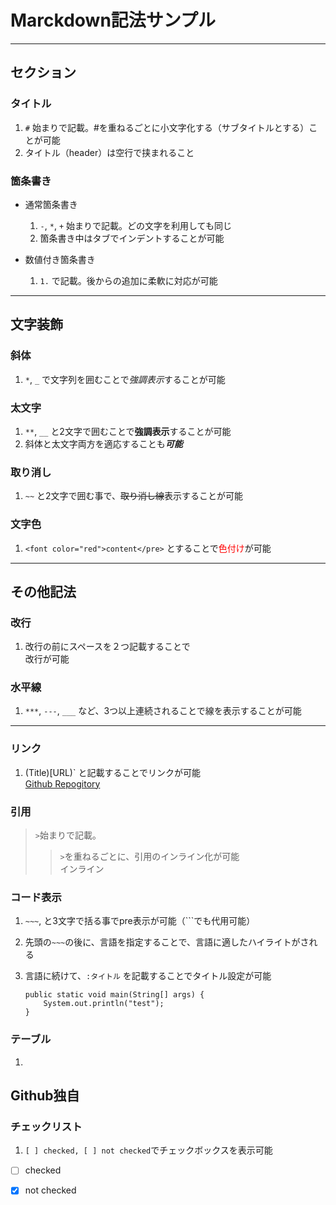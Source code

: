 
# Marckdown記法サンプル

***

## セクション

### タイトル

1. `#` 始まりで記載。#を重ねるごとに小文字化する（サブタイトルとする）ことが可能  
1. タイトル（header）は空行で挟まれること

### 箇条書き

- 通常箇条書き

    1. `-`, `*`, `+` 始まりで記載。どの文字を利用しても同じ  
    1. 箇条書き中はタブでインデントすることが可能

- 数値付き箇条書き

    1. `1.` で記載。後からの追加に柔軟に対応が可能

***

## 文字装飾

### 斜体

1. `*`, `_` で文字列を囲むことで*強調表示*することが可能

### 太文字

1. `**`, `__` と2文字で囲むことで**強調表示**することが可能
1. 斜体と太文字両方を適応することも***可能***

### 取り消し

1. `~~` と2文字で囲む事で、~~取り消し線~~表示することが可能

### 文字色

1. `<font color="red">content</pre>` とすることで<font color="red">色付け</font>が可能

***

## その他記法

### 改行

1. 改行の前にスペースを２つ記載することで  
改行が可能  

### 水平線

1. `***`, `---`, `___` など、3つ以上連続されることで線を表示することが可能

***


### リンク

1. (Title)[URL)` と記載することでリンクが可能  
[Github Repogitory](https://github.com/aarr/Other.git)

### 引用

> `>`始まりで記載。
>> `>`を重ねるごとに、引用のインライン化が可能  
>> インライン

### コード表示

1. `~~~`, と3文字で括る事でpre表示が可能（`\``でも代用可能）
1. 先頭の`~~~`の後に、言語を指定することで、言語に適したハイライトがされる
1. 言語に続けて、`:タイトル` を記載することでタイトル設定が可能

    ~~~Java:Title
    public static void main(String[] args) {
        System.out.println("test");
    }
    ~~~

### テーブル
1. 

## Github独自

### チェックリスト

1. `[ ] checked, [ ] not checked`でチェックボックスを表示可能  
-[ ] checked
-[x] not checked

